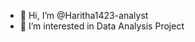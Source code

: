 - 👋 Hi, I’m @Haritha1423-analyst
- 👀 I’m interested in Data Analysis Project

<!---
Haritha1423-analyst/Haritha1423-analyst is a ✨ special ✨ repository because its `README.md` (this file) appears on your GitHub profile.
You can click the Preview link to take a look at your changes.
--->
